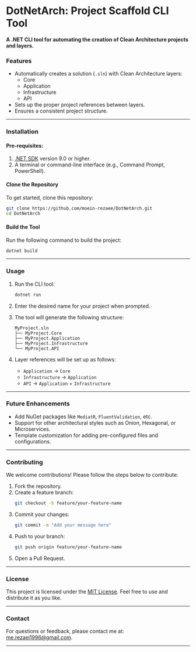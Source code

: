 # **DotNetArch: Project Scaffold CLI Tool**  
**A .NET CLI tool for automating the creation of Clean Architecture projects and layers.**  

### **Features**  
- Automatically creates a solution (`.sln`) with Clean Architecture layers:
  - Core  
  - Application  
  - Infrastructure  
  - API  
- Sets up the proper project references between layers.  
- Ensures a consistent project structure.  

---

### **Installation**  
#### **Pre-requisites:**  
1. [.NET SDK](https://dotnet.microsoft.com/download) version 9.0 or higher.  
2. A terminal or command-line interface (e.g., Command Prompt, PowerShell).  

#### **Clone the Repository**  
To get started, clone this repository:  
```bash
git clone https://github.com/moein-rezaee/DotNetArch.git
cd DotNetArch
```

#### **Build the Tool**  
Run the following command to build the project:  
```bash
dotnet build
```

---

### **Usage**  
1. Run the CLI tool:  
   ```bash
   dotnet run
   ```  

2. Enter the desired name for your project when prompted.  

3. The tool will generate the following structure:  
   ```
   MyProject.sln
   ├── MyProject.Core
   ├── MyProject.Application
   ├── MyProject.Infrastructure
   └── MyProject.API
   ```

4. Layer references will be set up as follows:  
   - `Application` → `Core`  
   - `Infrastructure` → `Application`  
   - `API` → `Application` + `Infrastructure`  

---

### **Future Enhancements**  
- Add NuGet packages like `MediatR`, `FluentValidation`, etc.  
- Support for other architectural styles such as Onion, Hexagonal, or Microservices.  
- Template customization for adding pre-configured files and configurations.  

---

### **Contributing**  
We welcome contributions! Please follow the steps below to contribute:  
1. Fork the repository.  
2. Create a feature branch:  
   ```bash
   git checkout -b feature/your-feature-name
   ```  
3. Commit your changes:  
   ```bash
   git commit -m "Add your message here"
   ```  
4. Push to your branch:  
   ```bash
   git push origin feature/your-feature-name
   ```  
5. Open a Pull Request.  

---

### **License**  
This project is licensed under the [MIT License](LICENSE). Feel free to use and distribute it as you like.  

---

### **Contact**  
For questions or feedback, please contact me at: [me.rezaei1996@gmail.com](mailto:me.rezaei1996@gmail.com).  

---